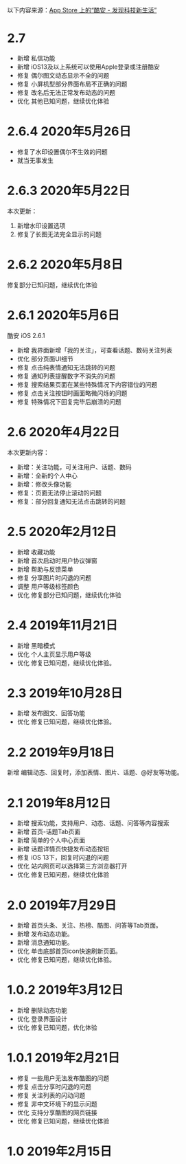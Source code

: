‎以下内容来源：[App Store 上的“酷安 - 发现科技新生活”](https://apps.apple.com/cn/app/%E9%85%B7%E5%AE%89-%E5%8F%91%E7%8E%B0%E7%A7%91%E6%8A%80%E6%96%B0%E7%94%9F%E6%B4%BB/id1422581869)

# 2.7
- 新增 私信功能
- 新增 iOS13及以上系统可以使用Apple登录或注册酷安
- 修复 偶尔图文动态显示不全的问题
- 修复 小屏机型部分界面布局不正确的问题
- 修复 改名后无法正常发布动态的问题
- 优化 其他已知问题，继续优化体验


# 2.6.4 2020年5月26日
- 修复了水印设置偶尔不生效的问题
- 就当无事发生

# 2.6.3 2020年5月22日
本次更新：
1. 新增水印设置选项
2. 修复了长图无法完全显示的问题

# 2.6.2 2020年5月8日
修复部分已知问题，继续优化体验

# 2.6.1 2020年5月6日
酷安 iOS 2.6.1
- 新增 我界面新增「我的关注」，可查看话题、数码关注列表
- 优化 部分页面UI细节
- 修复 点击纯表情通知无法跳转的问题
- 修复 通知列表提醒数字不消失的问题
- 修复 搜索结果页面在某些特殊情况下内容错位的问题
- 修复 点击关注按钮时画面略微闪烁的问题
- 修复 特殊情况下回复完毕后崩溃的问题

# 2.6 2020年4月22日
本次更新内容：
- 新增：关注功能，可关注用户、话题、数码
- 新增：全新的个人中心
- 新增：修改头像功能
- 修复：页面无法停止滚动的问题
- 修复：部分回复通知无法点击跳转的问题

# 2.5 2020年2月12日
- 新增 收藏功能
- 新增 首次启动时用户协议弹窗
- 新增 帮助与反馈菜单
- 修复 分享图片时闪退的问题
- 调整 用户等级标签颜色
- 优化 修复部分已知问题，继续优化体验

# 2.4 2019年11月21日
- 新增 黑暗模式
- 优化 个人主页显示用户等级
- 优化 修复已知问题，继续优化体验。

# 2.3 2019年10月28日
- 新增 发布图文、回答功能
- 优化 修复已知问题，继续优化体验。

# 2.2 2019年9月18日
新增 编辑动态、回复时，添加表情、图片、话题、@好友等功能。

# 2.1 2019年8月12日
- 新增 搜索功能，支持用户、动态、话题、问答等内容搜索
- 新增 首页-话题Tab页面
- 新增 简单的个人中心页面
- 新增 话题详情页快捷发布动态按钮
- 修复 iOS 13下，回复时闪退的问题
- 优化 站内网页可以选择第三方浏览器打开
- 优化 修复已知问题，继续优化体验


# 2.0 2019年7月29日
- 新增 首页头条、关注、热榜、酷图、问答等Tab页面。
- 新增 发布动态功能。
- 新增 消息通知功能。
- 优化 单击底部首页icon快速刷新页面。
- 优化 修复已知问题，继续优化体验。

# 1.0.2 2019年3月12日
- 新增 删除动态功能
- 优化 登录界面设计
- 优化 修复已知问题，优化体验

# 1.0.1 2019年2月21日
- 修复 一些用户无法发布酷图的问题
- 修复 点击分享时闪退的问题
- 修复 关注列表的闪动问题
- 修复 非中文环境下的显示问题
- 优化 支持分享酷图的网页链接
- 优化 修复已知问题，继续优化体验

# 1.0 2019年2月15日
